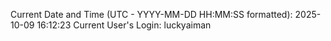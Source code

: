 Current Date and Time (UTC - YYYY-MM-DD HH:MM:SS formatted): 2025-10-09 16:12:23
Current User's Login: luckyaiman

